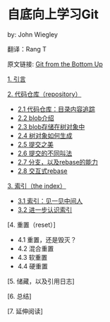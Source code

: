 # 自底向上学习Git

by: John Wiegley

翻译：Rang T

原文链接: [Git from the Bottom Up](https://jwiegley.github.io/git-from-the-bottom-up/)

[1. 引言](1.intro.md)

[2. 代码仓库（repository）](2.repository.md)
 - [2.1 代码仓库：目录内容追踪](2.repository.md#2-1-directory-content-tracking)
 - [2.2 blob介绍](2.repository.md#2-2-introducing-the-blob)
 - [2.3 blob存储在树对象中](2.repository.md#2-3-blobs-are-stored-in-trees)
 - [2.4 树对象如何生成](2.repository.md#2-4-how-trees-are-made)
 - [2.5 提交之美](2.repository.md#2-5-the-beauty-of-commits)
 - [2.6 提交的不同叫法](2.repository.md#2-6-a-commit-by-any-other-name)
 - [2.7 分支，以及rebase的能力](2.repository.md#2-7-branching-and-the-power-of-rebase)
 - [2.8 交互式rebase](2.repository.md#2-8-interactive-rebasing)

[3. 索引（the index）](3.the-index.md)
 - [3.1 索引：见一见中间人](3.the-index.md#3-1-meet-the-middle-man)
 - [3.2 进一步认识索引](3.the-index.md#3-2-taking-the-index-further)

[4. 重置（reset）]
 - 4.1 重置，还是毁灭？
 - 4.2 混合重置
 - 4.3 软重置
 - 4.4 硬重置

[5. 储藏，以及引用日志]

[6. 总结]

[7. 延伸阅读]
